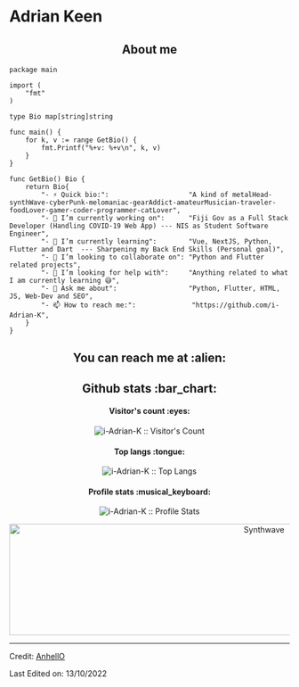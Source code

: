# Adrian Keen

<h2 align="center">About me</h2>

```golang
package main

import (
	"fmt"
)

type Bio map[string]string

func main() {
	for k, v := range GetBio() {
		fmt.Printf("%+v: %+v\n", k, v)
	}
}

func GetBio() Bio {
	return Bio{
		"- ⚡ Quick bio:":                    "A kind of metalHead-synthWave-cyberPunk-melomaniac-gearAddict-amateurMusician-traveler-foodLover-gamer-coder-programmer-catLover",
		"- 🔭 I’m currently working on":      "Fiji Gov as a Full Stack Developer (Handling COVID-19 Web App) --- NIS as Student Software Engineer",
		"- 🌱 I’m currently learning":        "Vue, NextJS, Python, Flutter and Dart  --- Sharpening my Back End Skills (Personal goal)",
		"- 👯 I’m looking to collaborate on": "Python and Flutter related projects",
		"- 🤔 I’m looking for help with":     "Anything related to what I am currently learning 😅",
		"- 💬 Ask me about":                  "Python, Flutter, HTML, JS, Web-Dev and SEO",
		"- 📫 How to reach me:":              "https://github.com/i-Adrian-K",
	}
}
```

<h2 align="center">You can reach me at :alien:</h2>





<h2 align="center">Github stats :bar_chart:</h2>

<h4 align="center">Visitor's count :eyes:</h4>

<p align="center"><img src="https://profile-counter.glitch.me/{i-Adrian-K}/count.svg" alt="i-Adrian-K :: Visitor's Count" /></p>

<h4 align="center">Top langs :tongue:</h4>

<p align="center"><img src="https://github-readme-stats.vercel.app/api/top-langs/?username=i-Adrian-K&langs_count=10&theme=tokyonight&layout=compact" alt="i-Adrian-K :: Top Langs" /></p>

<h4 align="center">Profile stats :musical_keyboard:</h4>

<p align="center"><img src="https://github-readme-stats.vercel.app/api?username=i-Adrian-K&show_icons=true&theme=synthwave" alt="i-Adrian-K :: Profile Stats" /></p>

<p align="center"><img src="https://i.pinimg.com/originals/1b/e6/c5/1be6c5c79c70cdce6aab17654580916c.jpg" alt="Synthwave" height="200" width="900"></p>

----
Credit: [AnhellO](https://github.com/AnhellO)

Last Edited on: 13/10/2022
